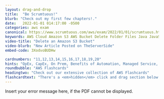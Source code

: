```yaml
---
layout: drag-and-drop
title:  "Be Scrumtuous!"
blurb: "Check out my first few chapters!."
date:   2022-01-01 014:17:00 -0500
categories: aws exam
canonical: https://www.scrumtuous.com/aws/exam/2022/01/01/scrumtuous.html
keywords: AWS Cloud Amazon S3 AWS Bucket Delete Folder Files Java JavaScript Python
video-title: "Delete an Amazon S3 Bucket"
video-blurb: "New Article Posted on TheServerSide"
embed-code: 3XodvoBUDHw

cardnumbers: "11,12,13,14,15,16,17,18,19,20"
hints: "OpEx, CapEx, On Prem, Benefits of Automation, Managed Service, Design for Failure, Monolithic architectures, Parallel Computing, RDS, ECS, EKS, DynamoDB"
roundbubble: "AWS Flashcards"
headingtwo: "Check out our extensive collection of AWS Flashcards"
flashcardtext: "There's a <em>hidden</em> click and drag section below for hints."
---
```



  
<object width="400" height="500" type="application/pdf" data="/assets/scrumtuous.pdf">
    <p>Insert your error message here, if the PDF cannot be displayed.</p>
</object>











